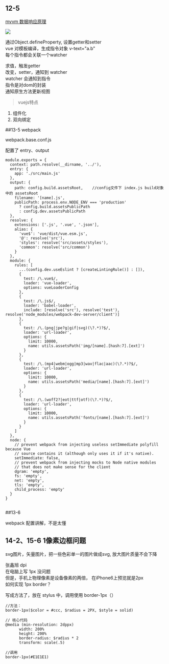## 12-5

[mvvm 数据响应原理](https://cn.vuejs.org/v2/guide/reactivity.html)

![](https://cn.vuejs.org/images/data.png)


通过Object.defineProperty, 设置getter和setter  
vue 对模板编译，生成指令对象  v-text="a.b"  
每个指令都会关联一个watcher  

求值，触发getter  
改变，setter，通知到 watcher  
watcher 会通知到指令  
指令是对dom的封装  
通知原生方法更新视图  


> vuejs特点  

1. 组件化
2. 双向绑定




##13-5 webpack

webpack.base.conf.js

配置了 entry、output


```
module.exports = {
  context: path.resolve(__dirname, '../'),
  entry: {
    app: './src/main.js'
  },
  output: {
    path: config.build.assetsRoot,    //config文件下 index.js build对象中的 assetsRoot
    filename: '[name].js',
    publicPath: process.env.NODE_ENV === 'production'
      ? config.build.assetsPublicPath
      : config.dev.assetsPublicPath
  },
  resolve: {
    extensions: ['.js', '.vue', '.json'],
    alias: {
      'vue$': 'vue/dist/vue.esm.js',
      '@': resolve('src'),
      'styles': resolve('src/assets/styles'),
      'common': resolve('src/common')
    }
  },
  module: {
    rules: [
      ...(config.dev.useEslint ? [createLintingRule()] : []),
      {
        test: /\.vue$/,
        loader: 'vue-loader',
        options: vueLoaderConfig
      },
      {
        test: /\.js$/,
        loader: 'babel-loader',
        include: [resolve('src'), resolve('test'), resolve('node_modules/webpack-dev-server/client')]
      },
      {
        test: /\.(png|jpe?g|gif|svg)(\?.*)?$/,
        loader: 'url-loader',
        options: {
          limit: 10000,
          name: utils.assetsPath('img/[name].[hash:7].[ext]')
        }
      },
      {
        test: /\.(mp4|webm|ogg|mp3|wav|flac|aac)(\?.*)?$/,
        loader: 'url-loader',
        options: {
          limit: 10000,
          name: utils.assetsPath('media/[name].[hash:7].[ext]')
        }
      },
      {
        test: /\.(woff2?|eot|ttf|otf)(\?.*)?$/,
        loader: 'url-loader',
        options: {
          limit: 10000,
          name: utils.assetsPath('fonts/[name].[hash:7].[ext]')
        }
      }
    ]
  },
  node: {
    // prevent webpack from injecting useless setImmediate polyfill because Vue
    // source contains it (although only uses it if it's native).
    setImmediate: false,
    // prevent webpack from injecting mocks to Node native modules
    // that does not make sense for the client
    dgram: 'empty',
    fs: 'empty',
    net: 'empty',
    tls: 'empty',
    child_process: 'empty'
  }
}


```

##13-6 

webpack 配置讲解，不是太懂


## 14-2、15-6  1像素边框问题
svg图片，矢量图片，把一些色彩单一的图片做成svg, 放大图片质量不会下降

 
张鑫旭 dpi  
在电脑上写 1px 没问题  
但是，手机上物理像素是设备像素的两倍， 在iPhone6上预览就是2px  
如何实现 1px border？

写成方法了，放在 stylus 中，调用使用 border-1px（）

```
//方法：
border-1px($color = #ccc, $radius = 2PX, $style = solid)

// 核心代码
@media (min-resolution: 2dppx)
      width: 200%
      height: 200%
      border-radius: $radius * 2
      transform: scale(.5)

//调用
border-1px(#E1E1E1)



```











